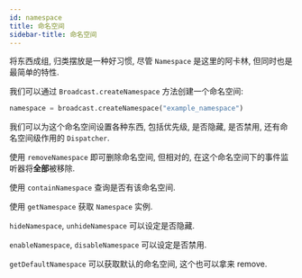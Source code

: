 ```yaml
---
id: namespace
title: 命名空间
sidebar-title: 命名空间
---
```


将东西成组, 归类摆放是一种好习惯, 尽管 `Namespace` 是这里的阿卡林, 但同时也是最简单的特性.

我们可以通过 `Broadcast.createNamespace` 方法创建一个命名空间:

```python
namespace = broadcast.createNamespace("example_namespace")
```

我们可以为这个命名空间设置各种东西, 包括优先级, 是否隐藏, 是否禁用, 还有命名空间级作用的 `Dispatcher`.

使用 `removeNamespace` 即可删除命名空间, 但相对的, 在这个命名空间下的事件监听器将**全部**被移除.

使用 `containNamespace` 查询是否有该命名空间.

使用 `getNamespace` 获取 `Namespace` 实例.

`hideNamespace`, `unhideNamespace` 可以设定是否隐藏.

`enableNamespace`, `disableNamespace` 可以设定是否禁用.

`getDefaultNamespace` 可以获取默认的命名空间, 这个也可以拿来 remove.